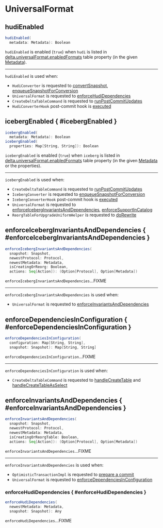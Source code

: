# UniversalFormat

## hudiEnabled

```scala
hudiEnabled(
  metadata: Metadata): Boolean
```

`hudiEnabled` is enabled (`true`) when `hudi` is listed in [delta.universalFormat.enabledFormats](../table-properties/DeltaConfigs.md#universalFormat.enabledFormats) table property (in the given [Metadata](../Metadata.md)).

---

`hudiEnabled` is used when:

* `HudiConverter` is requested to [convertSnapshot](HudiConverter.md#convertSnapshot), [enqueueSnapshotForConversion](HudiConverter.md#enqueueSnapshotForConversion)
* `UniversalFormat` is requested to [enforceHudiDependencies](#enforceHudiDependencies)
* `CreateDeltaTableCommand` is requested to [runPostCommitUpdates](../commands/create-table/CreateDeltaTableCommand.md#runPostCommitUpdates)
* `HudiConverterHook` post-commit hook is [executed](HudiConverterHook.md#run)

## icebergEnabled { #icebergEnabled }

```scala
icebergEnabled(
  metadata: Metadata): Boolean
icebergEnabled(
  properties: Map[String, String]): Boolean
```

`icebergEnabled` is enabled (`true`) when `iceberg` is listed in [delta.universalFormat.enabledFormats](../table-properties/DeltaConfigs.md#universalFormat.enabledFormats) table property (in the given [Metadata](../Metadata.md) or the properties).

---

`icebergEnabled` is used when:

* `CreateDeltaTableCommand` is requested to [runPostCommitUpdates](../commands/create-table/CreateDeltaTableCommand.md#runPostCommitUpdates)
* `IcebergConverter` is requested to [enqueueSnapshotForConversion](IcebergConverter.md#enqueueSnapshotForConversion)
* `IcebergConverterHook` post-commit hook is [executed](IcebergConverterHook.md#run)
* `UniversalFormat` is requested to [enforceIcebergInvariantsAndDependencies](#enforceIcebergInvariantsAndDependencies), [enforceSupportInCatalog](#enforceSupportInCatalog)
* `ReorgTableForUpgradeUniformHelper` is requested to [doRewrite](../commands/reorg/ReorgTableForUpgradeUniformHelper.md#doRewrite)

## enforceIcebergInvariantsAndDependencies { #enforceIcebergInvariantsAndDependencies }

```scala
enforceIcebergInvariantsAndDependencies(
  snapshot: Snapshot,
  newestProtocol: Protocol,
  newestMetadata: Metadata,
  isCreatingOrReorg: Boolean,
  actions: Seq[Action]): (Option[Protocol], Option[Metadata])
```

`enforceIcebergInvariantsAndDependencies`...FIXME

---

`enforceIcebergInvariantsAndDependencies` is used when:

* `UniversalFormat` is requested to [enforceInvariantsAndDependencies](#enforceInvariantsAndDependencies)

## enforceDependenciesInConfiguration { #enforceDependenciesInConfiguration }

```scala
enforceDependenciesInConfiguration(
  configuration: Map[String, String],
  snapshot: Snapshot): Map[String, String]
```

`enforceDependenciesInConfiguration`...FIXME

---

`enforceDependenciesInConfiguration` is used when:

* `CreateDeltaTableCommand` is requested to [handleCreateTable](../commands/create-table/CreateDeltaTableCommand.md#handleCreateTable) and [handleCreateTableAsSelect](../commands/create-table/CreateDeltaTableCommand.md#handleCreateTableAsSelect)

## enforceInvariantsAndDependencies { #enforceInvariantsAndDependencies }

```scala
enforceInvariantsAndDependencies(
  snapshot: Snapshot,
  newestProtocol: Protocol,
  newestMetadata: Metadata,
  isCreatingOrReorgTable: Boolean,
  actions: Seq[Action]): (Option[Protocol], Option[Metadata])
```

`enforceInvariantsAndDependencies`...FIXME

---

`enforceInvariantsAndDependencies` is used when:

* `OptimisticTransactionImpl` is requested to [prepare a commit](../OptimisticTransactionImpl.md#prepareCommit)
* `UniversalFormat` is requested to [enforceDependenciesInConfiguration](#enforceDependenciesInConfiguration)

### enforceHudiDependencies { #enforceHudiDependencies }

```scala
enforceHudiDependencies(
  newestMetadata: Metadata,
  snapshot: Snapshot): Any
```

`enforceHudiDependencies`...FIXME
